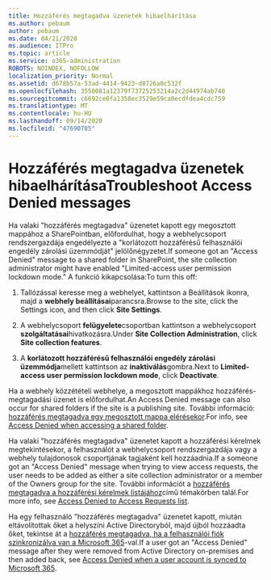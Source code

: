 ```yaml
---
title: Hozzáférés megtagadva üzenetek hibaelhárítása
ms.author: pebaum
author: pebaum
ms.date: 04/21/2020
ms.audience: ITPro
ms.topic: article
ms.service: o365-administration
ROBOTS: NOINDEX, NOFOLLOW
localization_priority: Normal
ms.assetid: d678b57a-53ad-4414-9423-d8726a0c532f
ms.openlocfilehash: 3550081a12379f73725253214a2c2d44974ab740
ms.sourcegitcommit: c6692ce0fa1358ec3529e59ca0ecdfdea4cdc759
ms.translationtype: MT
ms.contentlocale: hu-HU
ms.lasthandoff: 09/14/2020
ms.locfileid: "47690785"
---
```

# <a name="troubleshoot-access-denied-messages"></a><span data-ttu-id="69036-102">Hozzáférés megtagadva üzenetek hibaelhárítása</span><span class="sxs-lookup"><span data-stu-id="69036-102">Troubleshoot Access Denied messages</span></span>

<span data-ttu-id="69036-103">Ha valaki "hozzáférés megtagadva" üzenetet kapott egy megosztott mappához a SharePointban, előfordulhat, hogy a webhelycsoport rendszergazdája engedélyezte a "korlátozott hozzáférésű felhasználói engedély zárolási üzemmódját" jelölőnégyzetet.</span><span class="sxs-lookup"><span data-stu-id="69036-103">If someone got an "Access Denied" message to a shared folder in SharePoint, the site collection administrator might have enabled "Limited-access user permission lockdown mode."</span></span> <span data-ttu-id="69036-104">A funkció kikapcsolása:</span><span class="sxs-lookup"><span data-stu-id="69036-104">To turn this off:</span></span> 
  
1. <span data-ttu-id="69036-105">Tallózással keresse meg a webhelyet, kattintson a Beállítások ikonra, majd a **webhely beállításai**parancsra.</span><span class="sxs-lookup"><span data-stu-id="69036-105">Browse to the site, click the Settings icon, and then click **Site Settings**.</span></span>
    
2. <span data-ttu-id="69036-106">A webhelycsoport **felügyelete**csoportban kattintson a webhelycsoport **szolgáltatásai**hivatkozásra.</span><span class="sxs-lookup"><span data-stu-id="69036-106">Under **Site Collection Administration**, click **Site collection features**.</span></span>
    
3. <span data-ttu-id="69036-107">A **korlátozott hozzáférésű felhasználói engedély zárolási üzemmódja**mellett kattintson az **inaktiválás**gombra.</span><span class="sxs-lookup"><span data-stu-id="69036-107">Next to **Limited-access user permission lockdown mode**, click **Deactivate**.</span></span>
    
<span data-ttu-id="69036-108">Ha a webhely közzétételi webhelye, a megosztott mappákhoz hozzáférés-megtagadási üzenet is előfordulhat.</span><span class="sxs-lookup"><span data-stu-id="69036-108">An Access Denied message can also occur for shared folders if the site is a publishing site.</span></span> <span data-ttu-id="69036-109">További információ: [hozzáférés megtagadva egy megosztott mappa elérésekor](https://go.microsoft.com/fwlink/?linkid=2004317).</span><span class="sxs-lookup"><span data-stu-id="69036-109">For info, see [Access Denied when accessing a shared folder](https://go.microsoft.com/fwlink/?linkid=2004317).</span></span>
  
<span data-ttu-id="69036-110">Ha valaki "hozzáférés megtagadva" üzenetet kapott a hozzáférési kérelmek megtekintésekor, a felhasználót a webhelycsoport rendszergazdája vagy a webhely tulajdonosok csoportjának tagjaként kell hozzáadnia.</span><span class="sxs-lookup"><span data-stu-id="69036-110">If a someone got an "Access Denied" message when trying to view access requests, the user needs to be added as either a site collection administrator or a member of the Owners group for the site.</span></span> <span data-ttu-id="69036-111">További információt a [hozzáférés megtagadva a hozzáférési kérelmek listájához](https://go.microsoft.com/fwlink/?linkid=2004220)című témakörben talál.</span><span class="sxs-lookup"><span data-stu-id="69036-111">For more info, see [Access Denied to Access Requests list](https://go.microsoft.com/fwlink/?linkid=2004220).</span></span>
  
<span data-ttu-id="69036-112">Ha egy felhasználó "hozzáférés megtagadva" üzenetet kapott, miután eltávolítottak őket a helyszíni Active Directoryból, majd újból hozzáadta őket, tekintse át a [hozzáférés megtagadva, ha a felhasználói fiók szinkronizálva van a Microsoft 365](https://go.microsoft.com/fwlink/?linkid=2004318)-val.</span><span class="sxs-lookup"><span data-stu-id="69036-112">If a user got an "Access Denied" message after they were removed from Active Directory on-premises and then added back, see [Access Denied when a user account is synced to Microsoft 365](https://go.microsoft.com/fwlink/?linkid=2004318).</span></span>
  

